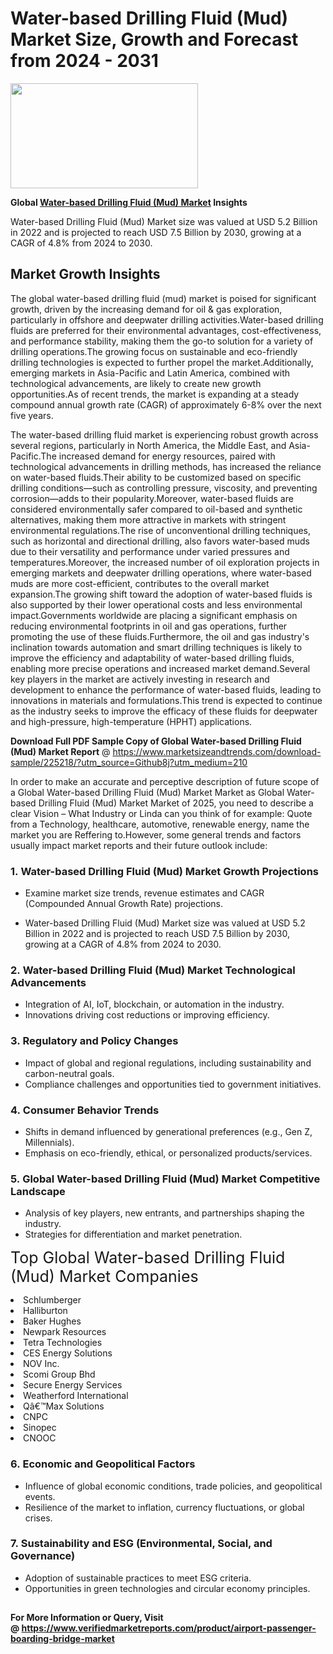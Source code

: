 <H1>Water-based Drilling Fluid (Mud) Market Size, Growth and Forecast from 2024 - 2031</H1><img class="aligncenter size-medium wp-image-584254" src="https://thirdeyenews.in/wp-content/uploads/2024/09/Global-Market-Research-300x168.jpeg" alt="" width="300" height="168" /><p><strong>Global&nbsp;<a href="https://www.marketsizeandtrends.com/download-sample/225218/?utm_source=Github8j?utm_medium=210">Water-based Drilling Fluid (Mud) Market</a> Insights</strong></p><p>Water-based Drilling Fluid (Mud) Market size was valued at USD 5.2 Billion in 2022 and is projected to reach USD 7.5 Billion by 2030, growing at a CAGR of 4.8% from 2024 to 2030.</p><p><h2>Market Growth Insights</h2> <p>The global water-based drilling fluid (mud) market is poised for significant growth, driven by the increasing demand for oil & gas exploration, particularly in offshore and deepwater drilling activities.Water-based drilling fluids are preferred for their environmental advantages, cost-effectiveness, and performance stability, making them the go-to solution for a variety of drilling operations.The growing focus on sustainable and eco-friendly drilling technologies is expected to further propel the market.Additionally, emerging markets in Asia-Pacific and Latin America, combined with technological advancements, are likely to create new growth opportunities.As of recent trends, the market is expanding at a steady compound annual growth rate (CAGR) of approximately 6-8% over the next five years.</p> <p>The water-based drilling fluid market is experiencing robust growth across several regions, particularly in North America, the Middle East, and Asia-Pacific.The increased demand for energy resources, paired with technological advancements in drilling methods, has increased the reliance on water-based fluids.Their ability to be customized based on specific drilling conditions—such as controlling pressure, viscosity, and preventing corrosion—adds to their popularity.Moreover, water-based fluids are considered environmentally safer compared to oil-based and synthetic alternatives, making them more attractive in markets with stringent environmental regulations.The rise of unconventional drilling techniques, such as horizontal and directional drilling, also favors water-based muds due to their versatility and performance under varied pressures and temperatures.Moreover, the increased number of oil exploration projects in emerging markets and deepwater drilling operations, where water-based muds are more cost-efficient, contributes to the overall market expansion.The growing shift toward the adoption of water-based fluids is also supported by their lower operational costs and less environmental impact.Governments worldwide are placing a significant emphasis on reducing environmental footprints in oil and gas operations, further promoting the use of these fluids.Furthermore, the oil and gas industry's inclination towards automation and smart drilling techniques is likely to improve the efficiency and adaptability of water-based drilling fluids, enabling more precise operations and increased market demand.Several key players in the market are actively investing in research and development to enhance the performance of water-based fluids, leading to innovations in materials and formulations.This trend is expected to continue as the industry seeks to improve the efficacy of these fluids for deepwater and high-pressure, high-temperature (HPHT) applications.<p><span class=""><strong>Download Full PDF Sample Copy of Global Water-based Drilling Fluid (Mud) Market Report</strong> @ <a href="https://www.marketsizeandtrends.com/download-sample/225218/?utm_source=Github8j?utm_medium=210" target="_blank">https://www.marketsizeandtrends.com/download-sample/225218/?utm_source=Github8j?utm_medium=210</a></span></p><p>In order to make an accurate and perceptive description of future scope of a Global&nbsp;Water-based Drilling Fluid (Mud) Market Market as Global&nbsp;Water-based Drilling Fluid (Mud) Market Market of 2025, you need to describe a clear Vision &ndash; What Industry or Linda can you think of for example: Quote from a Technology, healthcare, automotive, renewable energy, name the market you are Reffering to.However, some general trends and factors usually impact market reports and their future outlook include:</p><h3>1.&nbsp;<strong>Water-based Drilling Fluid (Mud) Market Growth Projections</strong></h3><ul><li>Examine market size trends, revenue estimates and CAGR (Compounded Annual Growth Rate) projections.</li><li><p>Water-based Drilling Fluid (Mud) Market size was valued at USD 5.2 Billion in 2022 and is projected to reach USD 7.5 Billion by 2030, growing at a CAGR of 4.8% from 2024 to 2030.</p></li></ul><h3>2.&nbsp;<strong>Water-based Drilling Fluid (Mud) Market Technological Advancements</strong></h3><ul><li>Integration of AI, IoT, blockchain, or automation in the industry.</li><li>Innovations driving cost reductions or improving efficiency.</li></ul><h3>3.&nbsp;<strong>Regulatory and Policy Changes</strong></h3><ul><li>Impact of global and regional regulations, including sustainability and carbon-neutral goals.</li><li>Compliance challenges and opportunities tied to government initiatives.</li></ul><h3>4.&nbsp;<strong>Consumer Behavior Trends</strong></h3><ul><li>Shifts in demand influenced by generational preferences (e.g., Gen Z, Millennials).</li><li>Emphasis on eco-friendly, ethical, or personalized products/services.</li></ul><h3>5.&nbsp;<strong>Global Water-based Drilling Fluid (Mud) Market Competitive Landscape</strong></h3><ul><li>Analysis of key players, new entrants, and partnerships shaping the industry.</li><li>Strategies for differentiation and market penetration.</li></ul><p data-pm-slice="1 1 []"><span style="color: inherit; font-family: inherit; font-size: 25px;">Top Global Water-based Drilling Fluid (Mud) Market Companies</span></p><div class="" data-test-id=""><p><li>Schlumberger</li><li> Halliburton</li><li> Baker Hughes</li><li> Newpark Resources</li><li> Tetra Technologies</li><li> CES Energy Solutions</li><li> NOV Inc.</li><li> Scomi Group Bhd</li><li> Secure Energy Services</li><li> Weatherford International</li><li> Qâ€™Max Solutions</li><li> CNPC</li><li> Sinopec</li><li> CNOOC</li></p></div><h3>6.&nbsp;<strong>Economic and Geopolitical Factors</strong></h3><ul><li>Influence of global economic conditions, trade policies, and geopolitical events.</li><li>Resilience of the market to inflation, currency fluctuations, or global crises.</li></ul><h3>7.&nbsp;<strong>Sustainability and ESG (Environmental, Social, and Governance)</strong></h3><ul><li>Adoption of sustainable practices to meet ESG criteria.</li><li>Opportunities in green technologies and circular economy principles.</li></ul><h2><strong style="font-size: 14px;">For More Information or Query, Visit @&nbsp;</strong><a style="background-color: #ffffff; font-size: 14px;" href="https://www.marketsizeandtrends.com/report/water-based-drilling-fluid-mud-market/" target="_blank">https://www.verifiedmarketreports.com/product/airport-passenger-boarding-bridge-market</a></h2>